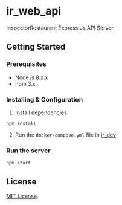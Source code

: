 # ir_web_api
InspectorRestaurant Express.Js API Server

## Getting Started
### Prerequisites
- Node.js 8.x.x
- npm 3.x

### Installing & Configuration
1) Install dependencies
```
npm install
```

2) Run the `docker-compose.yml` file in [ir_dev](https://github.com/InspectorRestaurant/ir_dev)

### Run the server
```
npm start
```

## License
[MIT License](http://opensource.org/licenses/MIT).

